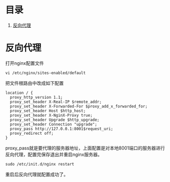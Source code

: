 # 目录

1. [反向代理](#1)

<h1 id="1">反向代理</h1>
打开nginx配置文件

```shell
vi /etc/nginx/sites-enabled/default
```

把文件根路由中改成如下配置

```
location / {
  proxy_http_version 1.1;
  proxy_set_header X-Real-IP $remote_addr;
  proxy_set_header X-Forwarded-For $proxy_add_x_forwarded_for;
  proxy_set_header Host $http_host;
  proxy_set_header X-NginX-Proxy true;
  proxy_set_header Upgrade $http_upgrade;
  proxy_set_header Connection "upgrade";
  proxy_pass http://127.0.0.1:8001$request_uri;
  proxy_redirect off;
}
```

proxy_pass就是要代理的服务器地址，上面配置是对本地8001端口的服务器进行反向代理，配置完保存退出并重启nginx服务器。

```shell
sudo /etc/init.d/nginx restart
```

重启后反向代理就配置成功了。